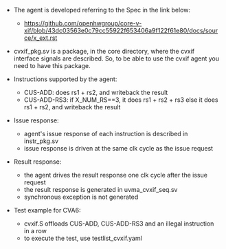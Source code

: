 - The agent is developed referring to the Spec in the link below:
  - https://github.com/openhwgroup/core-v-xif/blob/43dc03563e0c79cc55922f653406a9f122f61e80/docs/source/x_ext.rst

- cvxif_pkg.sv is a package, in the core directory, where the cvxif interface signals are described.
  So, to be able to use the cvxif agent you need to have this package.

- Instructions supported by the agent:
  - CUS-ADD: does rs1 + rs2, and writeback the result
  - CUS-ADD-RS3: if X_NUM_RS==3, it does rs1 + rs2 + rs3 else it does rs1 + rs2, and writeback the result

- Issue response:
  - agent's issue response of each instruction is described in instr_pkg.sv
  - issue response is driven at the same clk cycle as the issue request

- Result response:
  - the agent drives the result response one clk cycle after the issue request
  - the result response is generated in uvma_cvxif_seq.sv
  - synchronous exception is not generated

- Test example for CVA6:
  - cvxif.S offloads CUS-ADD, CUS-ADD-RS3 and an illegal instruction in a row
  - to execute the test, use testlist_cvxif.yaml
